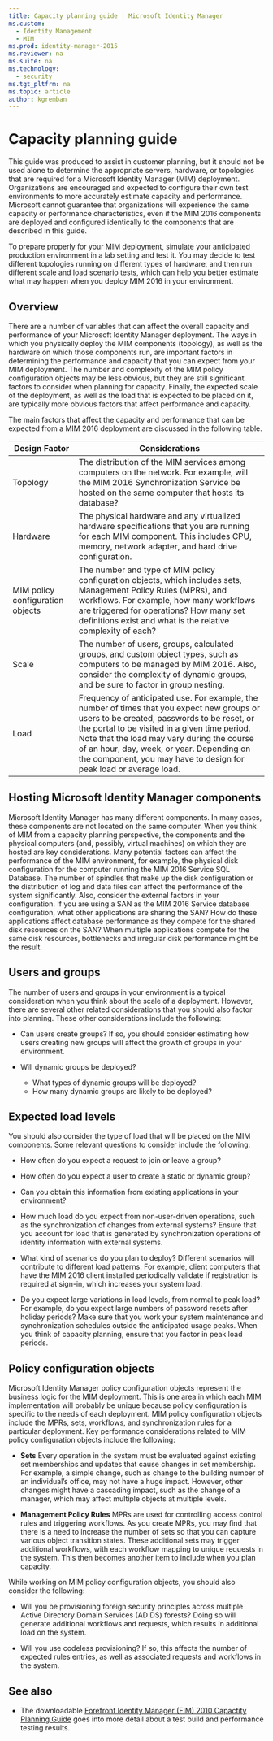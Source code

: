 ```yaml
---
title: Capacity planning guide | Microsoft Identity Manager
ms.custom:
  - Identity Management
  - MIM
ms.prod: identity-manager-2015
ms.reviewer: na
ms.suite: na
ms.technology:
  - security
ms.tgt_pltfrm: na
ms.topic: article
author: kgremban
---
```

# Capacity planning guide

This guide was produced to assist in customer planning, but it should not be used alone to determine the appropriate servers, hardware, or topologies that are required for a Microsoft Identity Manager (MIM) deployment. Organizations are encouraged and expected to configure their own test environments to more accurately estimate capacity and performance. Microsoft cannot guarantee that organizations will experience the same capacity or performance characteristics, even if the MIM 2016 components are deployed and configured identically to the components that are described in this guide.

To prepare properly for your MIM deployment, simulate your anticipated production environment in a lab setting and test it. You may decide to test different topologies running on different types of hardware, and then run different scale and load scenario tests, which can help you better estimate what may happen when you deploy MIM 2016 in your environment.


## Overview
There are a number of variables that can affect the overall capacity and performance of your Microsoft Identity Manager deployment. The ways in which you physically deploy the MIM components (topology), as well as the hardware on which those components run, are important factors in determining the performance and capacity that you can expect from your MIM deployment. The number and complexity of the MIM policy configuration objects may be less obvious, but they are still significant factors to consider when planning for capacity. Finally, the expected scale of the deployment, as well as the load that is expected to be placed on it, are typically more obvious factors that affect performance and capacity.

The main factors that affect the capacity and performance that can be expected from a MIM 2016 deployment are discussed in the following table.

| Design Factor | Considerations |
| ------------- | -------------- |
| Topology | The distribution of the MIM services among computers on the network. For example, will the MIM 2016 Synchronization Service be hosted on the same computer that hosts its database? |
| Hardware | The physical hardware and any virtualized hardware specifications that you are running for each MIM component. This includes CPU, memory, network adapter, and hard drive configuration. |
| MIM policy configuration objects | The number and type of MIM policy configuration objects, which includes sets, Management Policy Rules (MPRs), and workflows. For example, how many workflows are triggered for operations? How many set definitions exist and what is the relative complexity of each? |
| Scale | The number of users, groups, calculated groups, and custom object types, such as computers to be managed by MIM 2016. Also, consider the complexity of dynamic groups, and be sure to factor in group nesting. |
| Load | Frequency of anticipated use. For example, the number of times that you expect new groups or users to be created, passwords to be reset, or the portal to be visited in a given time period. Note that the load may vary during the course of an hour, day, week, or year. Depending on the component, you may have to design for peak load or average load.


## Hosting Microsoft Identity Manager components
Microsoft Identity Manager has many different components. In many cases, these components are not located on the same computer. When you think of MIM from a capacity planning perspective, the components and the physical computers (and, possibly, virtual machines) on which they are hosted are key considerations. Many potential factors can affect the performance of the MIM environment, for example, the physical disk configuration for the computer running the MIM 2016 Service SQL Database. The number of spindles that make up the disk configuration or the distribution of log and data files can affect the performance of the system significantly. Also, consider the external factors in your configuration. If you are using a SAN as the MIM 2016 Service database configuration, what other applications are sharing the SAN? How do these applications affect database performance as they compete for the shared disk resources on the SAN? When multiple applications compete for the same disk resources, bottlenecks and irregular disk performance might be the result.


## Users and groups
The number of users and groups in your environment is a typical consideration when you think about the scale of a deployment. However, there are several other related considerations that you should also factor into planning. These other considerations include the following:

- Can users create groups? If so, you should consider estimating how users creating new groups will affect the growth of groups in your environment.

- Will dynamic groups be deployed?
  - What types of dynamic groups will be deployed?
  - How many dynamic groups are likely to be deployed?


## Expected load levels
You should also consider the type of load that will be placed on the MIM components. Some relevant questions to consider include the following:

- How often do you expect a request to join or leave a group?

- How often do you expect a user to create a static or dynamic group?

- Can you obtain this information from existing applications in your environment?

- How much load do you expect from non-user-driven operations, such as the synchronization of changes from external systems? Ensure that you account for load that is generated by synchronization operations of identity information with external systems.

- What kind of scenarios do you plan to deploy? Different scenarios will contribute to different load patterns. For example, client computers that have the MIM 2016 client installed periodically validate if registration is required at sign-in, which increases your system load.

- Do you expect large variations in load levels, from normal to peak load? For example, do you expect large numbers of password resets after holiday periods? Make sure that you work your system maintenance and synchronization schedules outside the anticipated usage peaks. When you think of capacity planning, ensure that you factor in peak load periods.


## Policy configuration objects

Microsoft Identity Manager policy configuration objects represent the business logic for the MIM deployment. This is one area in which each MIM implementation will probably be unique because policy configuration is specific to the needs of each deployment. MIM policy configuration objects include the MPRs, sets, workflows, and synchronization rules for a particular deployment. Key performance considerations related to MIM policy configuration objects include the following:

- **Sets** Every operation in the system must be evaluated against existing set memberships and updates that cause changes in set membership. For example, a simple change, such as change to the building number of an individual’s office, may not have a huge impact. However, other changes might have a cascading impact, such as the change of a manager, which may affect multiple objects at multiple levels.

- **Management Policy Rules** MPRs are used for controlling access control rules and triggering workflows. As you create MPRs, you may find that there is a need to increase the number of sets so that you can capture various object transition states. These additional sets may trigger additional workflows, with each workflow mapping to unique requests in the system. This then becomes another item to include when you plan capacity.

While working on MIM policy configuration objects, you should also consider the following:

- Will you be provisioning foreign security principles across multiple Active Directory Domain Services (AD DS) forests? Doing so will generate additional workflows and requests, which results in additional load on the system.

- Will you use codeless provisioning? If so, this affects the number of expected rules entries, as well as associated requests and workflows in the system.


## See also
- The downloadable [Forefront Identity Manager (FIM) 2010 Capactity Planning Guide](http://go.microsoft.com/fwlink/?LinkId=200180) goes into more detail about a test build and performance testing results.
